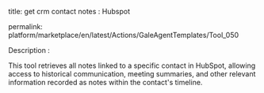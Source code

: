 title: get crm contact notes : Hubspot

permalink: platform/marketplace/en/latest/Actions/GaleAgentTemplates/Tool_050

 Description : 

This tool retrieves all notes linked to a specific contact in HubSpot, allowing access to historical communication, meeting summaries, and other relevant information recorded as notes within the contact's timeline.

